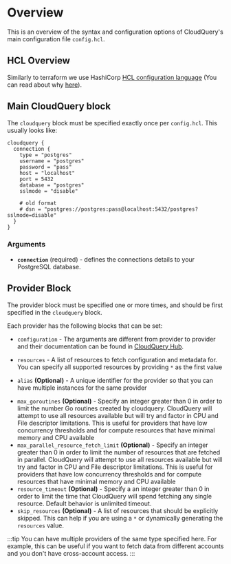 # Overview

This is an overview of the syntax and configuration options of CloudQuery's main configuration file `config.hcl`.

## HCL Overview

Similarly to terraform we use HashiCorp [HCL configuration language](https://github.com/hashicorp/hcl) (You can read about why [here](https://github.com/hashicorp/hcl#why)).

## Main CloudQuery block

The `cloudquery` block must be specified exactly once per `config.hcl`. This usually looks like:

```hcl
cloudquery {
  connection {
    type = "postgres"
    username = "postgres"
    password = "pass"
    host = "localhost"
    port = 5432
    database = "postgres"
    sslmode = "disable"

    # old format
    # dsn = "postgres://postgres:pass@localhost:5432/postgres?sslmode=disable"
  } 
}
```

### Arguments

* **`connection`** (required) - defines the connections details to your PostgreSQL database.

## Provider Block

The provider block must be specified one or more times, and should be first specified in the `cloudquery` block.

Each provider has the following blocks that can be set: 

* `configuration` - The arguments are different from provider to provider and their documentation can be found in [CloudQuery Hub](https://hub.cloudquery.io).

* `resources` - A list of resources to fetch configuration and metadata for. You can specify all supported resources by providing `*` as the first value
* `alias` **(Optional)** - A unique identifier for the provider so that you can have multiple instances for the same provider
<!-- * `env` **(Optional)** -  -->
* `max_goroutines` **(Optional)** - Specify an integer greater than 0 in order to limit the number Go routines created by cloudquery. CloudQuery will attempt to use all resources available but will try and factor in CPU and File descriptor limitations. This is useful for providers that have low concurrency thresholds and for compute resources that have minimal memory and CPU available
* `max_parallel_resource_fetch_limit` **(Optional)** - Specify an integer greater than 0 in order to limit the number of resources that are fetched in parallel. CloudQuery will attempt to use all resources available but will try and factor in CPU and File descriptor limitations. This is useful for providers that have low concurrency thresholds and for compute resources that have minimal memory and CPU available
* `resource_timeout` **(Optional)** - Specify a an integer greater than 0 in order to limit the time that CloudQuery will spend fetching any single resource. Default behavior is unlimited timeout.
* `skip_resources` **(Optional)** - A list of resources that should be explicitly skipped. This can help if you are using a `*` or dynamically generating the `resources` value.

:::tip
You can have multiple providers of the same type specified here. For example, this can be useful if you want to fetch data from different accounts and you don't have cross-account access.
:::
